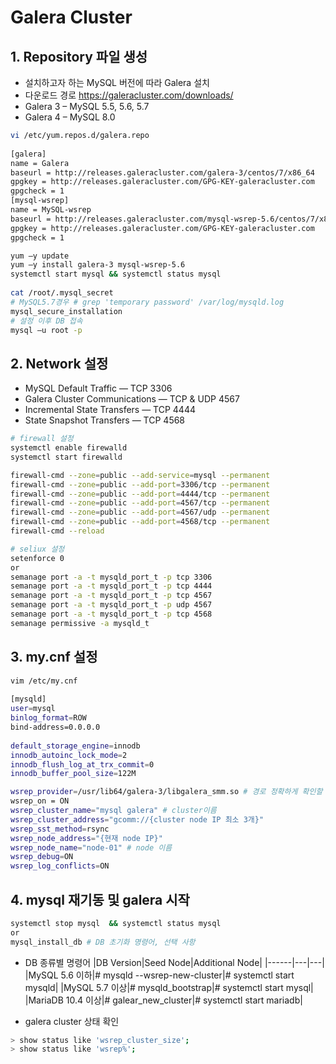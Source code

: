 # Galera Cluster


## 1. Repository 파일 생성
+ 설치하고자 하는 MySQL 버전에 따라 Galera 설치
+ 다운로드 경로 https://galeracluster.com/downloads/
+ Galera 3 – MySQL 5.5, 5.6, 5.7
+ Galera 4 – MySQL 8.0

```bash
vi /etc/yum.repos.d/galera.repo
   
[galera]
name = Galera
baseurl = http://releases.galeracluster.com/galera-3/centos/7/x86_64
gpgkey = http://releases.galeracluster.com/GPG-KEY-galeracluster.com
gpgcheck = 1
[mysql-wsrep]
name = MySQL-wsrep
baseurl = http://releases.galeracluster.com/mysql-wsrep-5.6/centos/7/x86_64/
gpgkey = http://releases.galeracluster.com/GPG-KEY-galeracluster.com
gpgcheck = 1
```

```bash
yum –y update
yum –y install galera-3 mysql-wsrep-5.6
systemctl start mysql && systemctl status mysql
   
cat /root/.mysql_secret
# MySQL5.7경우 # grep 'temporary password' /var/log/mysqld.log 
mysql_secure_installation
# 설정 이후 DB 접속
mysql –u root -p
```
   
   
## 2. Network 설정
+ MySQL Default Traffic — TCP 3306
+ Galera Cluster Communications — TCP & UDP 4567
+ Incremental State Transfers — TCP 4444
+ State Snapshot Transfers — TCP 4568
   
```bash
# firewall 설정
systemctl enable firewalld
systemctl start firewalld

firewall-cmd --zone=public --add-service=mysql --permanent
firewall-cmd --zone=public --add-port=3306/tcp --permanent
firewall-cmd --zone=public --add-port=4444/tcp --permanent
firewall-cmd --zone=public --add-port=4567/tcp --permanent
firewall-cmd --zone=public --add-port=4567/udp --permanent
firewall-cmd --zone=public --add-port=4568/tcp --permanent
firewall-cmd --reload

# seliux 설정
setenforce 0
or
semanage port -a -t mysqld_port_t -p tcp 3306
semanage port -a -t mysqld_port_t -p tcp 4444
semanage port -a -t mysqld_port_t -p tcp 4567
semanage port -a -t mysqld_port_t -p udp 4567
semanage port -a -t mysqld_port_t -p tcp 4568
semanage permissive -a mysqld_t
```

## 3. my.cnf 설정
```bash
vim /etc/my.cnf
   
[mysqld]
user=mysql
binlog_format=ROW
bind-address=0.0.0.0
   
default_storage_engine=innodb
innodb_autoinc_lock_mode=2
innodb_flush_log_at_trx_commit=0
innodb_buffer_pool_size=122M

wsrep_provider=/usr/lib64/galera-3/libgalera_smm.so # 경로 정확하게 확인할 것! find / -name libgalera_smm.so
wsrep_on = ON
wsrep_cluster_name="mysql galera" # cluster이름
wsrep_cluster_address="gcomm://{cluster node IP 최소 3개}"
wsrep_sst_method=rsync
wsrep_node_address="{현재 node IP}"
wsrep_node_name="node-01" # node 이름
wsrep_debug=ON
wsrep_log_conflicts=ON
```

## 4. mysql 재기동 및 galera 시작
```bash
systemctl stop mysql  && systemctl status mysql
or
mysql_install_db # DB 초기화 명령어, 선택 사항
```
+ DB 종류별 명령어
|DB Version|Seed Node|Additional Node|
|------|---|---|
|MySQL 5.6 이하|# mysqld --wsrep-new-cluster|# systemctl start mysqld|
|MySQL 5.7 이상|# mysqld_bootstrap|# systemctl start mysql|
|MariaDB 10.4 이상|# galear_new_cluster|# systemctl start mariadb|
   
+ galera cluster 상태 확인
```bash
> show status like 'wsrep_cluster_size';
> show status like 'wsrep%';
```
   
